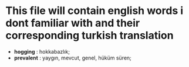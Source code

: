 # This file will contain english words i dont familiar with and their corresponding turkish translation
- **hogging** : hokkabazlık;
- **prevalent** : yaygın, mevcut, genel, hüküm süren;
